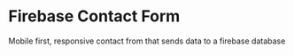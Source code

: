 # Firebase Contact Form

Mobile first, responsive contact from that sends data to a firebase database